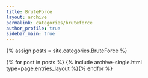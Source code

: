```yaml
---
title: BruteForce
layout: archive
permalink: categories/bruteforce
author_profile: true
sidebar_main: true
---
```




{% assign posts = site.categories.BruteForce %}

{% for post in posts %} {% include archive-single.html type=page.entries_layout %}{% endfor %}
